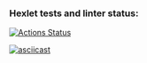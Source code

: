 ### Hexlet tests and linter status:
[![Actions Status](https://github.com/maryker/python-project-50/workflows/hexlet-check/badge.svg)](https://github.com/maryker/python-project-50/actions)

[![asciicast](https://asciinema.org/a/Iwow6zkS7oF7M9X8VAq63mRPq.svg)](https://asciinema.org/a/Iwow6zkS7oF7M9X8VAq63mRPq)